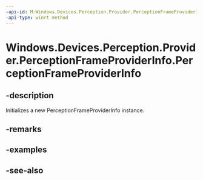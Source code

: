 ```yaml
---
-api-id: M:Windows.Devices.Perception.Provider.PerceptionFrameProviderInfo.#ctor
-api-type: winrt method
---
```


<!-- Method syntax
public PerceptionFrameProviderInfo()
-->

# Windows.Devices.Perception.Provider.PerceptionFrameProviderInfo.PerceptionFrameProviderInfo

## -description
Initializes a new PerceptionFrameProviderInfo instance.

## -remarks

## -examples

## -see-also
